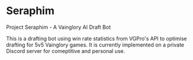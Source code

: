 # Seraphim
Project Seraphim - A Vainglory AI Draft Bot

This is a drafting bot using win rate statistics from VGPro's API to optimise drafting for 5v5 Vainglory games. It is currently implemented on a private Discord server for comeptitive and personal use. 

